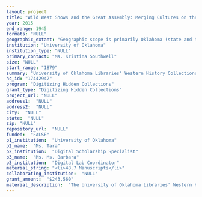 ```yaml
--- 
layout: project 
title: "Wild West Shows and the Great Assembly: Merging Cultures on the Ranch and Beyond."
year: 2015
end_range: 1945
formats: "NULL"
geographic_extant: "Geographic scope is primarily Oklahoma (state and territorial), but the shows toured widely in the U.S. and Europe and employed performers from across the globe. As a result, the collections contain information on American shows and performers, with some material referencing Mexico, Argentina, and several European countries."
institution: "University of Oklahoma"
institution_type: "NULL"
primary_contact: "Ms. Kristina Southwell"
size: "NULL"
start_range: "1879"
summary: "University of Oklahoma Libraries' Western History Collections proposes a two-year project to digitize five manuscript collections consisting of approximately 58,000 pages and nine collections comprising 4,900 photographs related to the Wild West Shows of the 19th and early 20th century. The collections document the business operations of the Miller Brothers 101 Ranch and Wild West Show in Marland, Oklahoma, including its eventual dissolution during the Depression years; the Pawnee Bill Ranch and the various Wild West shows of Pawnee Bill (Gordon W. Lillie) in Pawnee, Oklahoma; and the daily lives of a husband-wife pair of Wild West show performers, D. Vernon Tantlinger and Edith Tantlinger. The project consists of digitizing all items, creating technical and descriptive metadata, developing a name authority list, providing online access through OU Libraries' Digital Library, and implementing a crowdsourced transcription program."
hc_id: "17442942"
program: "Digitizing Hidden Collections"
grant_type: "Digitizing Hidden Collections"
project_url: "NULL"
address1:  "NULL"
address2:  "NULL"
city:  "NULL"
state:  "NULL"
zip: "NULL"
repository_url:  "NULL"
funded:  "FALSE"
p1_institution:  "University of Oklahoma"
p2_name:  "Ms. Tara"
p2_institution:  "Digital Scholarship Specialist"
p3_name:  "Ms. Ms. Barbara"
p3_institution:  "Digital Lab Coordinator"
material_string: "<li>48.7 Manuscripts</li>"
collaborating_institution:  "NULL"
grant_amount:  "$243,560"
material_description:  "The University of Oklahoma Libraries' Western History Collections holds significant collections of manuscripts, posters, and photographs on the history of Wild West shows in the United States. The manuscripts and posters document the business operations of the Miller Brothers 101 Ranch and Wild West Show in Marland, Oklahoma, including its eventual dissolution during the Depression years; the Pawnee Bill Ranch and the various Wild West shows of Pawnee Bill (Gordon W. Lillie) in Pawnee, Oklahoma; and the daily lives of a husband-wife pair of Wild West show performers, D. Vernon Tantlinger and Edith Tantlinger, who appeared in Buckskin Bill's Wild West Show and the Miller Brothers' show, among others. These materials cover a wide range of subjects, such as employment of American Indian and international performers for the shows, operating their working cattle ranches, maintenance of buffalo herds and procurement of exotic animals, as well as financial interests in oil and gas leases and legal issues stemming from performance contracts and investments. The material types include business correspondence, financial records, diaries, scrapbooks, advertising brochures and programs, company scrip, certificates, artifacts, posters, and newspaper clippings. \n\n\n\nThe photograph collections offer black-and-white views of all aspects of Wild West show performances in action, and the ranching businesses that served as headquarters for the shows. Notable individuals pictured are Joe and Zack Miller, Gordon W. \"Pawnee Bill\"  Lillie, May Lillie, the Tantlingers, Jack Hoxie, Dixie Starr, Tex Cooper, Jose \"Mexican Joe\"  Barrera, William F. \"Buffalo Bill\"  Cody, and Tom Mix, among many others.\n\n\n\nThe provenance of the collections is as follows: Tantlinger purchased 1972; Lillie donated by family in 1951; Miller Bros. donated by Ellsworth Collings in 1936; Rose purchased in 1963; Ferguson partly purchased and partly donated in 1963; Nesbitt-Lenders donated in 1984; Cunningham-Dillon purchased in 1978."
---
```

